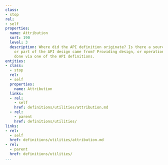 ```yaml
---
class:
- stop
rel:
- self
properties:
  name: Attribution
  sort: 190
  level: 3
  description: Where did the API definition originate? Is there a source where all
    or part of the API design came from? Providing design, or operational attribution,
    done via one of the API definitions.
entities:
- class:
  - stop
  rel:
  - self
  properties:
    name: Attribution
  links:
  - rel:
    - self
    href: definitions/utilities/attribution.md
  - rel:
    - parent
    href: definitions/utilities/
links:
- rel:
  - self
  href: definitions/utilities/attribution.md
- rel:
  - parent
  href: definitions/utilities/
...
```

